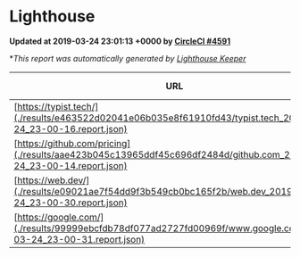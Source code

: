 
# Lighthouse

**Updated at 2019-03-24 23:01:13 +0000 by [CircleCI #4591](https://circleci.com/gh/ItinerisLtd/lighthouse-keeper-example/4591)**

**This report was automatically generated by [Lighthouse Keeper](https://github.com/itinerisltd/lighthouse-keeper)*

| URL | Performance | Accessibility | Best Practices | SEO | PWA | Updated At |
| --- | --- | --- | --- | --- | --- | --- |
| [https://typist.tech/](./results/e463522d02041e06b035e8f61910fd43/typist.tech_2019-03-24_23-00-16.report.json) | 1 |  |  |  |  | 2019-03-24T23:00:16.201Z |
| [https://github.com/pricing](./results/aae423b045c13965ddf45c696df2484d/github.com_2019-03-24_23-00-14.report.json) | 0.88 | 0.89 | 0.93 | 0.9 | 0.58 | 2019-03-24T23:00:14.060Z |
| [https://web.dev/](./results/e09021ae7f54dd9f3b549cb0bc165f2b/web.dev_2019-03-24_23-00-30.report.json) | 0.95 | 0.93 | 1 | 0.96 | 1 | 2019-03-24T23:00:30.533Z |
| [https://google.com/](./results/99999ebcfdb78df077ad2727fd00969f/www.google.com_2019-03-24_23-00-31.report.json) | 0.92 | 0.71 | 0.93 | 0.82 | 0.58 | 2019-03-24T23:00:31.045Z |
